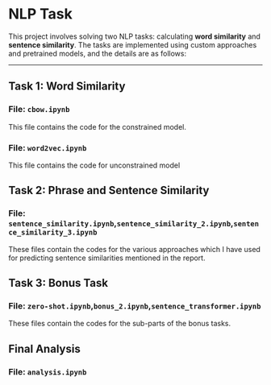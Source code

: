 # **NLP Task**

This project involves solving two NLP tasks: calculating **word similarity** and **sentence similarity**. The tasks are implemented using custom approaches and pretrained models, and the details are as follows:

---

## **Task 1: Word Similarity**

### **File**: `cbow.ipynb`
This file contains the code for the constrained model.
### **File**: `word2vec.ipynb`
This file contains the code for unconstrained model

## **Task 2: Phrase and Sentence Similarity**

### **File**: `sentence_similarity.ipynb`,`sentence_similarity_2.ipynb`,`sentence_similarity_3.ipynb`
These files contain the codes for the various approaches which I have used for predicting sentence similarities mentioned in the report.

## **Task 3: Bonus Task**

### **File**: `zero-shot.ipynb`,`bonus_2.ipynb`,`sentence_transformer.ipynb`
These files contain the codes for the sub-parts of the bonus tasks.

## **Final Analysis**

### **File**: `analysis.ipynb`
